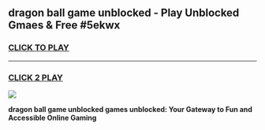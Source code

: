 
## dragon ball game unblocked - Play Unblocked Gmaes & Free #5ekwx
<h3>
<a href="https://news.freeplayer.one?title=dragon_ball_game_unblocked&ref=03M">CLICK TO PLAY</a></h3>
<hr>

<h3>
<a href="https://news.freeplayer.one?title=dragon_ball_game_unblocked&ref=03M">CLICK 2 PLAY</a>
  
</h3>

<a href="https://news.freeplayer.one?title=dragon_ball_game_unblocked&ref=03M"><img src="https://clearcache.store/games.png"></a>


**dragon ball game unblocked games unblocked: Your Gateway to Fun and Accessible Online Gaming**
